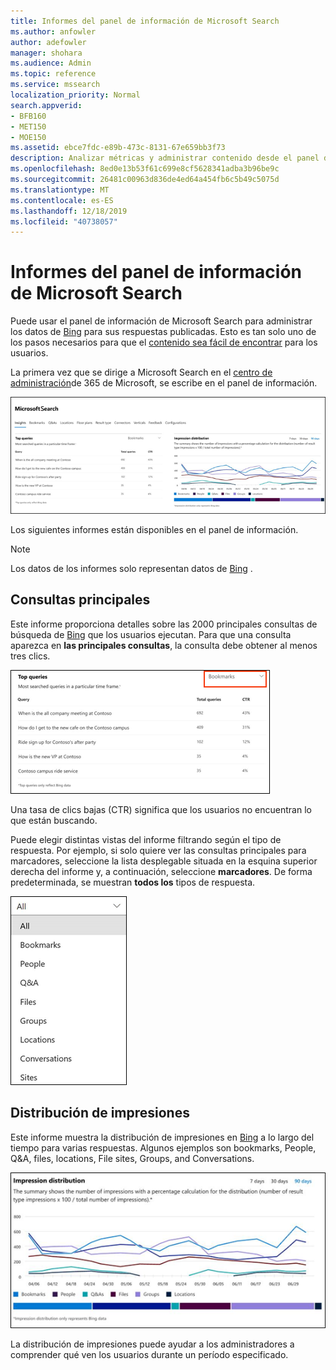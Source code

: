 ```yaml
---
title: Informes del panel de información de Microsoft Search
ms.author: anfowler
author: adefowler
manager: shohara
ms.audience: Admin
ms.topic: reference
ms.service: mssearch
localization_priority: Normal
search.appverid:
- BFB160
- MET150
- MOE150
ms.assetid: ebce7fdc-e89b-473c-8131-67e659bb3f73
description: Analizar métricas y administrar contenido desde el panel de información de Microsoft Search
ms.openlocfilehash: 8ed0e13b53f61c699e8cf5628341adba3b96be9c
ms.sourcegitcommit: 26481c00963d836de4ed64a454fb6c5b49c5075d
ms.translationtype: MT
ms.contentlocale: es-ES
ms.lasthandoff: 12/18/2019
ms.locfileid: "40738057"
---
```

# <a name="microsoft-search-insights-dashboard-reports"></a>Informes del panel de información de Microsoft Search

Puede usar el panel de información de Microsoft Search para administrar los datos de [Bing](https://Bing.com) para sus respuestas publicadas. Esto es tan solo uno de los pasos necesarios para que el [contenido sea fácil de encontrar](make-content-easy-to-find.md) para los usuarios.

La primera vez que se dirige a Microsoft Search en el [centro de administración](https://admin.microsoft.com)de 365 de Microsoft, se escribe en el panel de información.

![Insights-Dashboard. png](media/Insights-dashboard.png)

Los siguientes informes están disponibles en el panel de información.

> [!NOTE]
> Los datos de los informes solo representan datos de [Bing](https://Bing.com) .

## <a name="top-queries"></a>Consultas principales

Este informe proporciona detalles sobre las 2000 principales consultas de búsqueda de [Bing](https://Bing.com) que los usuarios ejecutan. Para que una consulta aparezca en **las principales consultas**, la consulta debe obtener al menos tres clics.

![Principales consultas informe con los encabezados de tabla: consulta, total de consultas y tasa de clics.](media/Insights-topqueries.png)

Una tasa de clics bajas (CTR) significa que los usuarios no encuentran lo que están buscando.

Puede elegir distintas vistas del informe filtrando según el tipo de respuesta. Por ejemplo, si solo quiere ver las consultas principales para marcadores, seleccione la lista desplegable situada en la esquina superior derecha del informe y, a continuación, seleccione **marcadores**. De forma predeterminada, se muestran **todos los** tipos de respuesta.

![Filtrar el informe de consultas principales por marcadores, personas, Q&A, archivos, grupos, ubicaciones, conversaciones y sitios](media/Insights-topqueries-dropdown.png)

## <a name="impression-distribution"></a>Distribución de impresiones

Este informe muestra la distribución de impresiones en [Bing](https://Bing.com) a lo largo del tiempo para varias respuestas. Algunos ejemplos son bookmarks, People, Q&A, files, locations, File sites, Groups, and Conversations.

![Informe de impresiones con 90 días seleccionados como período de tiempo.](media/Insights-impressions.png)

La distribución de impresiones puede ayudar a los administradores a comprender qué ven los usuarios durante un período especificado.
